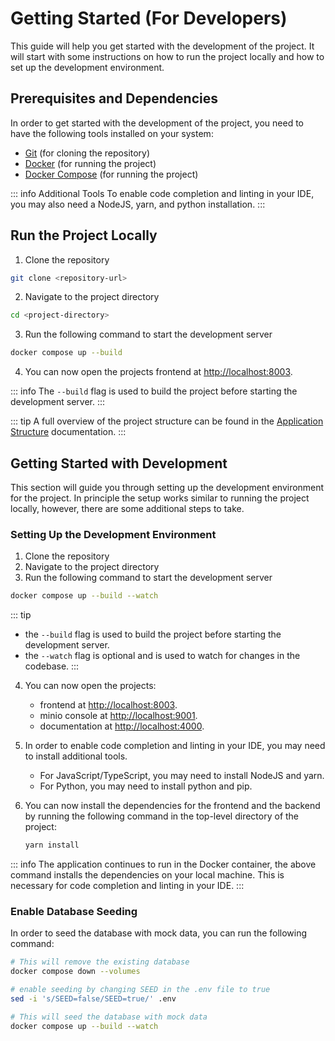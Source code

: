 # Getting Started (For Developers)

This guide will help you get started with the development of the project. It will start with some instructions on how to
run the project locally and how to set up the development environment.

## Prerequisites and Dependencies

In order to get started with the development of the project, you need to have the following tools installed on your
system:

-   [Git](https://git-scm.com/downloads) (for cloning the repository)
-   [Docker](https://docs.docker.com/get-docker/) (for running the project)
-   [Docker Compose](https://docs.docker.com/compose/install/) (for running the project)

::: info Additional Tools
To enable code completion and linting in your IDE, you may also need a NodeJS, yarn, and python installation.
:::

## Run the Project Locally

1. Clone the repository

```bash
git clone <repository-url>
```

2. Navigate to the project directory

```bash
cd <project-directory>
```

3. Run the following command to start the development server

```bash
docker compose up --build
```

4. You can now open the projects frontend at [http://localhost:8003](http://localhost:8003).

::: info
The `--build` flag is used to build the project before starting the development server.
:::

::: tip
A full overview of the project structure can be found in the [Application Structure](./application-structure.md)
documentation.
:::

## Getting Started with Development

This section will guide you through setting up the development environment for the project.
In principle the setup works similar to running the project locally, however, there are some additional steps to take.

### Setting Up the Development Environment

1. Clone the repository
2. Navigate to the project directory
3. Run the following command to start the development server

```bash
docker compose up --build --watch
```

::: tip

-   the `--build` flag is used to build the project before starting the development server.
-   the `--watch` flag is optional and is used to watch for changes in the codebase.
    :::

4. You can now open the projects:

    - frontend at [http://localhost:8003](http://localhost:8003).
    - minio console at [http://localhost:9001](http://localhost:9001).
    - documentation at [http://localhost:4000](http://localhost:4000).

5. In order to enable code completion and linting in your IDE, you may need to install additional tools.

    - For JavaScript/TypeScript, you may need to install NodeJS and yarn.
    - For Python, you may need to install python and pip.

6. You can now install the dependencies for the frontend and the backend by running the following command in the
   top-level directory of the project:

    ```bash
    yarn install
    ```

::: info
The application continues to run in the Docker container, the above command installs the dependencies on your local
machine. This is necessary for code completion and linting in your IDE.
:::

### Enable Database Seeding

In order to seed the database with mock data, you can run the following command:

```bash
# This will remove the existing database
docker compose down --volumes

# enable seeding by changing SEED in the .env file to true
sed -i 's/SEED=false/SEED=true/' .env

# This will seed the database with mock data
docker compose up --build --watch
```
